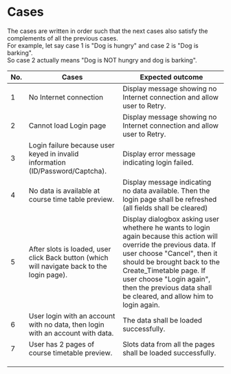 # Cases
The cases are written in order such that the next cases also satisfy the complements of all the previous cases.   
For example, let say case 1 is "Dog is hungry" and case 2 is "Dog is barking".   
So case 2 actually means "Dog is NOT hungry and dog is barking".  

| No. | Cases                                                                                       | Expected outcome                                                                                                                                                                                                                                                                                                 |
|-----|---------------------------------------------------------------------------------------------|------------------------------------------------------------------------------------------------------------------------------------------------------------------------------------------------------------------------------------------------------------------------------------------------------------------|
| 1   | No Internet connection                                                                      | Display message showing no Internet connection and allow user to Retry.                                                                                                                                                                                                                                          |
| 2   | Cannot load Login page                                                                      | Display message showing no Internet connection and allow user to Retry.                                                                                                                                                                                                                                          |
| 3   | Login failure because user keyed in invalid information (ID/Password/Captcha).              | Display error message indicating login failed.                                                                                                                                                                                                                                                                   |
| 4   | No data is available at course time table preview.                                          | Display message indicating no data available. Then the login page shall be refreshed (all fields shall be cleared)                                                                                                                                                                                                                                                                    |
| 5   | After slots is loaded, user click Back button (which will navigate back to the login page). | Display dialogbox asking user whethere he wants to login again because this action will override the previous data.  If user choose "Cancel", then it should be brought back to the Create_Timetable page.  If user choose "Login again", then the previous data shall be cleared, and allow him to login again. |
| 6   |  User login with an account with no data, then login with an account with data.                                                                                       |       The data shall be loaded successfully.                                                                                                                                                                                                                                                                                                          |
| 7   | User has 2 pages of course timetable preview.                                                                                            |    Slots data from all the pages shall be loaded successfully.                                                                                                                                                                                                                                                                                                              |
|     |                                                                                             |                                                                                                                                                                                                                                                                                                                  |
|     |                                                                                             |                                                                                                                                                                                                                                                                                                                  |
|     |                                                                                             |                                                                                                                                                                                                                                                                                                                  |
